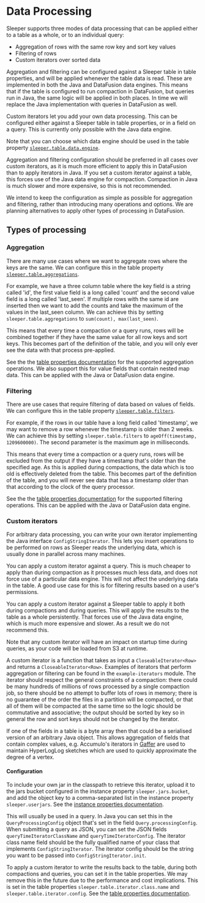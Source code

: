 Data Processing
===============

Sleeper supports three modes of data processing that can be applied either to a table as a whole, or to an individual
query:

- Aggregation of rows with the same row key and sort key values
- Filtering of rows
- Custom iterators over sorted data

Aggregation and filtering can be configured against a Sleeper table in table properties, and will be applied whenever
the table data is read. These are implemented in both the Java and DataFusion data engines. This means that if the table
is configured to run compaction in DataFusion, but queries run in Java, the same logic will be applied in both places.
In time we will replace the Java implementation with queries in DataFusion as well.

Custom iterators let you add your own data processing. This can be configured either against a Sleeper table in table
properties, or in a field on a query. This is currently only possible with the Java data engine.

Note that you can choose which data engine should be used in the table property
[`sleeper.table.data.engine`](properties/table/data_definition.md).

Aggregation and filtering configuration should be preferred in all cases over custom iterators, as it is much more
efficient to apply this in DataFusion than to apply iterators in Java. If you set a custom iterator against a table,
this forces use of the Java data engine for compaction. Compaction in Java is much slower and more expensive, so this is
not recommended.

We intend to keep the configuration as simple as possible for aggregation and filtering, rather than introducing many
operations and options. We are planning alternatives to apply other types of processing in DataFusion.

## Types of processing

### Aggregation

There are many use cases where we want to aggregate rows where the keys are the same. We can configure this in the table
property [`sleeper.table.aggregations`](properties/table/data_definition.md).

For example, we have a three column table where the key field is a string called 'id', the first value field is a long
called 'count' and the second value field is a long called 'last_seen'. If multiple rows with the same id are inserted
then we want to add the counts and take the maximum of the values in the last_seen column. We can achieve this by
setting `sleeper.table.aggregations` to `sum(count), max(last_seen)`.

This means that every time a compaction or a query runs, rows will be combined together if they have the same value for
all row keys and sort keys. This becomes part of the definition of the table, and you will only ever see the data with
that process pre-applied.

See the the [table properties documentation](properties/table/data_definition.md) for the supported aggregation
operations. We also support this for value fields that contain nested map data. This can be applied with the Java or
DataFusion data engine.

### Filtering

There are use cases that require filtering of data based on values of fields. We can configure this in the table
property [`sleeper.table.filters`](properties/table/data_definition.md).

For example, if the rows in our table have a long field called 'timestamp', we may want to remove a row whenever the
timestamp is older than 2 weeks. We can achieve this by setting `sleeper.table.filters`
to `ageOff(timestamp, 1209600000)`. The second parameter is the maximum age in milliseconds.

This means that every time a compaction or a query runs, rows will be excluded from the output if they have a timestamp
that's older than the specified age. As this is applied during compactions, the data which is too old is effectively
deleted from the table. This becomes part of the definition of the table, and you will never see data that has a
timestamp older than that according to the clock of the query processor.

See the the [table properties documentation](properties/table/data_definition.md) for the supported filtering
operations. This can be applied with the Java or DataFusion data engine.

### Custom iterators

For arbitrary data processing, you can write your own iterator implementing the Java interface `ConfigStringIterator`.
This lets you insert operations to be performed on rows as Sleeper reads the underlying data, which is usually done in
parallel across many machines.

You can apply a custom iterator against a query. This is much cheaper to apply than during compaction as it processes
much less data, and does not force use of a particular data engine. This will not affect the underlying data in the
table. A good use case for this is for filtering results based on a user's permissions.

You can apply a custom iterator against a Sleeper table to apply it both during compactions and during queries. This
will apply the results to the table as a whole persistently. That forces use of the Java data engine, which is much more
expensive and slower. As a result we do not recommend this.

Note that any custom iterator will have an impact on startup time during queries, as your code will be loaded from S3 at
runtime.

A custom iterator is a function that takes as input a `CloseableIterator<Row>` and returns a `CloseableIterator<Row>`.
Examples of iterators that perform aggregation or filtering can be found in the `example-iterators` module. The iterator
should respect the general constraints of a compaction: there could be many hundreds of millions of rows processed by a
single compaction job, so there should be no attempt to buffer lots of rows in memory; there is no guarantee of the
order the files in a partition will be compacted, or that all of them will be compacted at the same time so the logic
should be commutative and associative; the output should be sorted by key so in general the row and sort keys should not
be changed by the iterator.

If one of the fields in a table is a byte array then that could be a serialised version of an arbitrary Java object.
This allows aggregation of fields that contain complex values, e.g. Accumulo's iterators in
[Gaffer](https://github.com/gchq/Gaffer) are used to maintain HyperLogLog sketches which are used to quickly
approximate the degree of a vertex.

#### Configuration

To include your own jar in the classpath to retrieve this iterator, upload it to the jars bucket configured in the
instance property `sleeper.jars.bucket`, and add the object key to a comma-separated list in the instance property
`sleeper.userjars`. See the [instance properties documentation](properties/instance/user/common.md).

This will usually be used in a query. In Java you can set this in the `QueryProcessingConfig` object that's set in
the field `Query.processingConfig`. When submitting a query as JSON, you can set the JSON
fields `queryTimeIteratorClassName` and `queryTimeIteratorConfig`. The iterator class name field should be the fully
qualified name of your class that implements `ConfigStringIterator`. The iterator config should be the string you want
to be passed into `ConfigStringIterator.init`.

To apply a custom iterator to write the results back to the table, during both compactions and queries, you can set it
in the table properties. We may remove this in the future due to the performance and cost implications. This is set in
the table properties `sleeper.table.iterator.class.name` and `sleeper.table.iterator.config`. See
the [table properties documentation](properties/table/data_definition.md).
